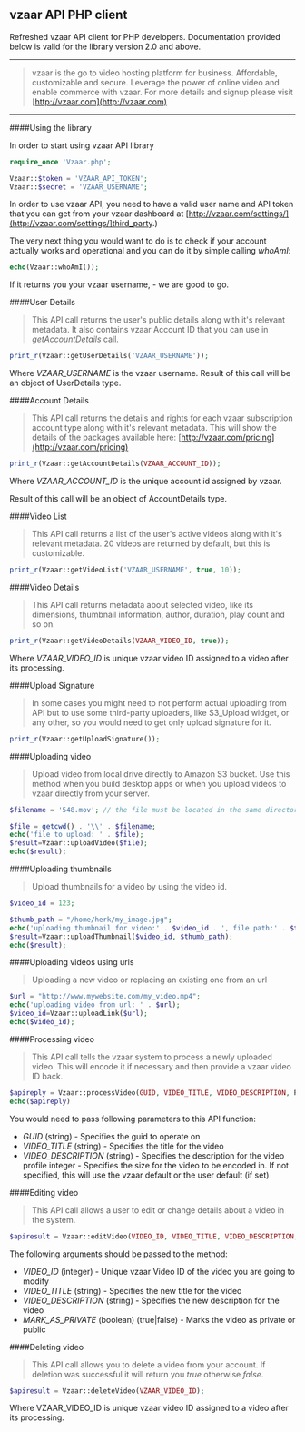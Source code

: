 vzaar API PHP client
---
Refreshed vzaar API client for PHP developers. Documentation provided below is valid for the library version 2.0 and above.

---

>vzaar is the go to video hosting platform for business. Affordable, customizable and secure. Leverage the power of online video and enable commerce with vzaar. For more details and signup please visit [http://vzaar.com](http://vzaar.com)

----

####Using the library

In order to start using vzaar API library

```php
require_once 'Vzaar.php';

Vzaar::$token = 'VZAAR_API_TOKEN';
Vzaar::$secret = 'VZAAR_USERNAME';
```

In order to use vzaar API, you need to have a valid user name and API token that you can get from your vzaar dashboard at [http://vzaar.com/settings/](http://vzaar.com/settings/]third_party.)

The very next thing you would want to do is to check if your account actually works and operational and you can do it by simple calling _whoAmI_:

```php
echo(Vzaar::whoAmI());
```

If it returns you your vzaar username, - we are good to go.

####User Details

>This API call returns the user's public details along with it's relevant metadata. It also contains vzaar Account ID that you can use in _getAccountDetails_ call.

```php
print_r(Vzaar::getUserDetails('VZAAR_USERNAME'));
```

Where _VZAAR_USERNAME_ is the vzaar username. Result of this call will be an object of UserDetails type.

####Account Details

>This API call returns the details and rights for each vzaar subscription account type along with it's relevant metadata. This will show the details of the packages available here: [http://vzaar.com/pricing](http://vzaar.com/pricing)

```php
print_r(Vzaar::getAccountDetails(VZAAR_ACCOUNT_ID));
```

Where _VZAAR_ACCOUNT_ID_ is the unique account id assigned by vzaar.

Result of this call will be an object of AccountDetails type.

####Video List

>This API call returns a list of the user's active videos along with it's relevant metadata. 20 videos are returned by default, but this is customizable.

```php
print_r(Vzaar::getVideoList('VZAAR_USERNAME', true, 10));
```

####Video Details

>This API call returns metadata about selected video, like its dimensions, thumbnail information, author, duration, play count and so on.

```php
print_r(Vzaar::getVideoDetails(VZAAR_VIDEO_ID, true));
```

Where _VZAAR_VIDEO_ID_ is unique vzaar video ID assigned to a video after its processing.

####Upload Signature

>In some cases you might need to not perform actual uploading from API but to use some third-party uploaders, like S3_Upload widget, or any other, so you would need to get only upload signature for it.

```php
print_r(Vzaar::getUploadSignature());
```

####Uploading video

>Upload video from local drive directly to Amazon S3 bucket. Use this method when you build desktop apps or when you upload videos to vzaar directly from your server.

```php
$filename = '548.mov'; // the file must be located in the same directory as the script. If not use full disk path

$file = getcwd() . '\\' . $filename;
echo('file to upload: ' . $file);
$result=Vzaar::uploadVideo($file);
echo($result);
```

####Uploading thumbnails

>Upload thumbnails for a video by using the video id.

```php
$video_id = 123;

$thumb_path = "/home/herk/my_image.jpg";
echo('uploading thumbnail for video:' . $video_id . ', file path:' . $thumb_path);
$result=Vzaar::uploadThumbnail($video_id, $thumb_path);
echo($result);
```

####Uploading videos using urls

>Uploading a new video or replacing an existing one from an url

```php
$url = "http://www.mywebsite.com/my_video.mp4";
echo('uploading video from url: ' . $url);
$video_id=Vzaar::uploadLink($url);
echo($video_id);
```

####Processing video

>This API call tells the vzaar system to process a newly uploaded video. This will encode it if necessary and then provide a vzaar video ID back.

```php
$apireply = Vzaar::processVideo(GUID, VIDEO_TITLE, VIDEO_DESCRIPTION, Profile::Original); 
echo($apireply)
```

You would need to pass following parameters to this API function:

* _GUID_ (string) - Specifies the guid to operate on
* _VIDEO_TITLE_ (string) - Specifies the title for the video
* _VIDEO_DESCRIPTION_ (string) - Specifies the description for the video
profile integer - Specifies the size for the video to be encoded in. If not specified, this will use the vzaar default or the user default (if set)

####Editing video

>This API call allows a user to edit or change details about a video in the system.

```php
$apiresult = Vzaar::editVideo(VIDEO_ID, VIDEO_TITLE, VIDEO_DESCRIPTION, MARK_AS_PRIVATE);
```

The following arguments should be passed to the method:

* _VIDEO_ID_ (integer) - Unique vzaar Video ID of the video you are going to modify
* _VIDEO_TITLE_ (string) - Specifies the new title for the video
* _VIDEO_DESCRIPTION_ (string) - Specifies the new description for the video
* _MARK_AS_PRIVATE_ (boolean) (true|false) - Marks the video as private or public

####Deleting video
>This API call allows you to delete a video from your account. If deletion was successful it will return you _true_ otherwise _false_.

```php
$apiresult = Vzaar::deleteVideo(VZAAR_VIDEO_ID);
```

Where VZAAR_VIDEO_ID is unique vzaar video ID assigned to a video after its processing.
